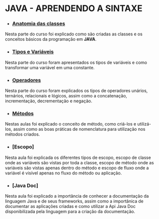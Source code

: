 # JAVA - APRENDENDO A SINTAXE

- ### [Anatomia das classes](https://github.com/Dhi-Carvalho-DEV/JAVA-Basico/tree/main/java-aprendendo-a-sintaxe/anatomia-classes)

Nesta parte do curso foi explicado como são criadas as classes e os conceitos básicos da programação em **JAVA**.

- ### [Tipos e Variáveis](https://github.com/Dhi-Carvalho-DEV/JAVA-Basico/tree/main/java-aprendendo-a-sintaxe/tipos-e-variaveis)

Nesta parte do curso foram apresentados os tipos de variáveis e como transformar uma variável em uma constante.

- ### [Operadores](https://github.com/Dhi-Carvalho-DEV/JAVA-Basico/tree/main/java-aprendendo-a-sintaxe/operadores)

Nesta parte do curso foram explicados os tipos de operadores unários, ternários, relacionais e lógicos, assim como a concatenação, incrementação, decrementação e negação.

- ### [Métodos](https://github.com/Dhi-Carvalho-DEV/JAVA-Basico/tree/main/java-aprendendo-a-sintaxe/metodos)

Nestas aulas foi explicado o conceito de método, como criá-los e utilizá-los, assim como as boas práticas de nomenclatura para utilização nos métodos criados.

- ### [Escopo]

Nesta aula foi explicada os diferentes tipos de escopo, escopo de classe onde as variáveis são vistas por toda a classe, escopo de método onde as variáveis são vistas apenas dentro do método e escopo de fluxo onde a variável é visível apenas no fluxo do método ou aplicação.

- ### [Java Doc]

Nesta aula foi explicado a importância de conhecer a documentação da linguagem Java e de seus frameworks, assim como a importânica de documentar as aplicações criadas e como utilizar a Api Java Doc disponibilizada pela linguagem para a criação da documentação.
